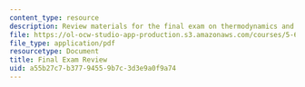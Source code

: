 ```yaml
---
content_type: resource
description: Review materials for the final exam on thermodynamics and kinetics.
file: https://ol-ocw-studio-app-production.s3.amazonaws.com/courses/5-60-thermodynamics-kinetics-spring-2008/a55b27c7b37794559b7c3d3e9a0f9a74_final_exam_rev.pdf
file_type: application/pdf
resourcetype: Document
title: Final Exam Review
uid: a55b27c7-b377-9455-9b7c-3d3e9a0f9a74
---
```

